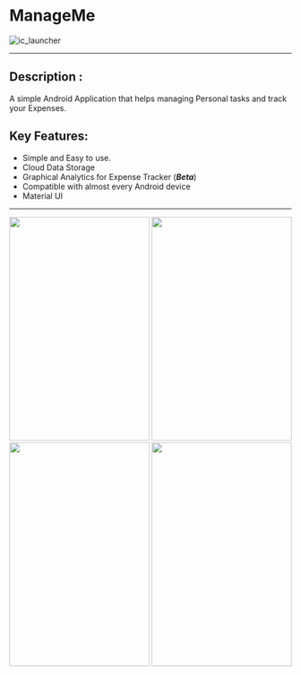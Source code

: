 # **ManageMe**
![ic_launcher](https://user-images.githubusercontent.com/33346480/54066452-1779f500-4256-11e9-8208-bb18868df417.png)

***
## Description :
A simple Android Application that helps managing Personal tasks and track your Expenses.

## Key Features:
* Simple and Easy to use.
* Cloud Data Storage
* Graphical Analytics for Expense Tracker (_**Beta**_)
* Compatible with almost every Android device
* Material UI

***

<p align="center">
 
  
  <img src="https://user-images.githubusercontent.com/33346480/56984211-21a7d800-6ba3-11e9-8231-2b980ec09636.png" height="400px" width="250px">
   <img src="https://user-images.githubusercontent.com/33346480/56984213-21a7d800-6ba3-11e9-96a4-fcfd434149c9.png" height="400px" width="250px">
   <img src="https://user-images.githubusercontent.com/33346480/56984212-21a7d800-6ba3-11e9-8080-46624a471e79.png" height="400px" width="250px">

<img src="https://user-images.githubusercontent.com/33346480/56984209-210f4180-6ba3-11e9-8b2c-166b2334cf0b.png" height="400px" width="250px">
 
</p>
